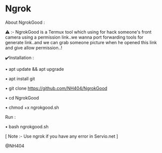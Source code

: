# Ngrok

About NgrokGood  :

⚠️  :- NgrokGood is a Termux tool which using for hack someone's front camera using a permission link..we wanna port forwarding tools for generate link..and we can grab someone picture when he opened this link and give allow permission..!


✔️Installation :

• apt update && apt upgrade

• apt install git

• git clone https://github.com/NH404/NgrokGood

• cd NgrokGood

• chmod +x ngrokgood.sh

Run :

• bash ngrokgood.sh

[ Note  :- Use ngrok if you have any error in Servio.net ]

@NH404
